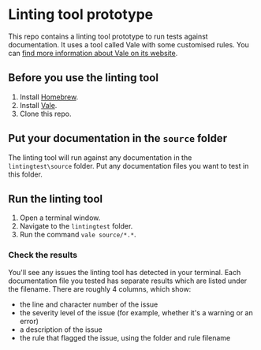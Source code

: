 
# Linting tool prototype
This repo contains a linting tool prototype to run tests against documentation. It uses a tool called Vale with some customised rules. You can [find more information about Vale on its website](https://vale.sh/).  

## Before you use the linting tool

1. Install [Homebrew](https://brew.sh/).
2. Install [Vale](https://vale.sh/docs/vale-cli/installation/). 
3. Clone this repo.

## Put your documentation in the `source` folder
The linting tool will run against any documentation in the `lintingtest\source` folder. Put any documentation files you want to test in this folder. 

## Run the linting tool

1. Open a terminal window.
2. Navigate to the `lintingtest` folder.
3. Run the command `vale source/*.*`.

### Check the results
You'll see any issues the linting tool has detected in your terminal. Each documentation file you tested has separate results which are listed under the filename. There are roughly 4 columns, which show:
- the line and character number of the issue
- the severity level of the issue (for example, whether it's a warning or an error)
- a description of the issue
- the rule that flagged the issue, using the folder and rule filename




